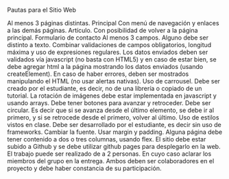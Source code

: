 Pautas para el Sitio Web

Al menos 3 páginas distintas.
Principal
Con menú de navegación y enlaces a las demás páginas.
Artículo. Con posibilidad de volver a la página principal.
Formulario de contacto
Al menos 3 campos. Alguno debe ser distinto a texto. Combinar validaciones de campos obligatorios, longitud máxima y uso de expresiones regulares.
Los datos enviados deben ser validados vía javascript (no basta con HTML5) y en caso de estar bien, se debe agregar html a la página mostrando los datos enviados (usando createElement).
En caso de haber errores, deben ser mostrados manipulando el HTML (no usar alertas nativas).
Uso de carrousel.
Debe ser creado por el estudiante, es decir, no de una librería o copiado de un tutorial. La rotación de imágenes debe estar implementada en javascript y usando arrays. Debe tener botones para avanzar y retroceder. Debe ser circular. Es decir que si se avanza desde el último elemento, se debe ir al primero, y si se retrocede desde el primero, volver al último.
Uso de estilos vistos en clase.
Debe ser desarrollado por el estudiante, es decir sin uso de frameworks.
Cambiar la fuente. Usar margin y padding.
Alguna página debe tener contenido a dos o tres columnas, usando flex.
El sitio debe estar subido a Github y se debe utilizar github pages para desplegarlo en la web.
El trabajo puede ser realizado de a 2 personas. En cuyo caso aclarar los miembros del grupo en la entrega. Ambos deben ser colaboradores en el proyecto y debe haber constancia de su participación.
